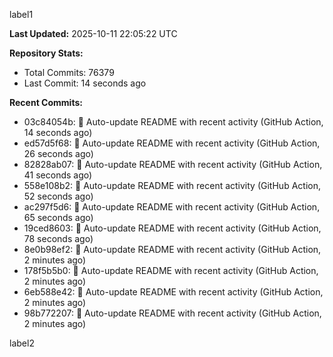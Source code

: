 
label1 
<!-- ACTIVITY_START -->
**Last Updated:** 2025-10-11 22:05:22 UTC

**Repository Stats:**
- Total Commits: 76379
- Last Commit: 14 seconds ago

**Recent Commits:**
- 03c84054b: 🤖 Auto-update README with recent activity (GitHub Action, 14 seconds ago)
- ed57d5f68: 🤖 Auto-update README with recent activity (GitHub Action, 26 seconds ago)
- 82828ab07: 🤖 Auto-update README with recent activity (GitHub Action, 41 seconds ago)
- 558e108b2: 🤖 Auto-update README with recent activity (GitHub Action, 52 seconds ago)
- ac297f5d6: 🤖 Auto-update README with recent activity (GitHub Action, 65 seconds ago)
- 19ced8603: 🤖 Auto-update README with recent activity (GitHub Action, 78 seconds ago)
- 8e0b98ef2: 🤖 Auto-update README with recent activity (GitHub Action, 2 minutes ago)
- 178f5b5b0: 🤖 Auto-update README with recent activity (GitHub Action, 2 minutes ago)
- 6eb588e42: 🤖 Auto-update README with recent activity (GitHub Action, 2 minutes ago)
- 98b772207: 🤖 Auto-update README with recent activity (GitHub Action, 2 minutes ago)
<!-- ACTIVITY_END -->

label2
